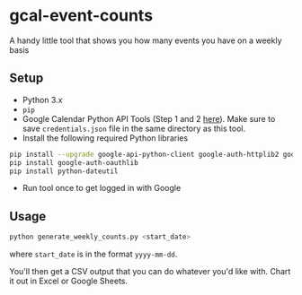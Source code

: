 # gcal-event-counts
A handy little tool that shows you how many events you have on a weekly basis

## Setup
* Python 3.x
* `pip`
* Google Calendar Python API Tools (Step 1 and 2 [here](https://developers.google.com/calendar/quickstart/python)). Make sure to save `credentials.json` file in the same directory as this tool.
* Install the following required Python libraries
```bash
pip install --upgrade google-api-python-client google-auth-httplib2 google-auth-oauthlib
pip install google-auth-oauthlib
pip install python-dateutil
```
* Run tool once to get logged in with Google

## Usage
```bash
python generate_weekly_counts.py <start_date>
```
where `start_date` is in the format `yyyy-mm-dd`.

You'll then get a CSV output that you can do whatever you'd like with. Chart it out in Excel or Google Sheets.
